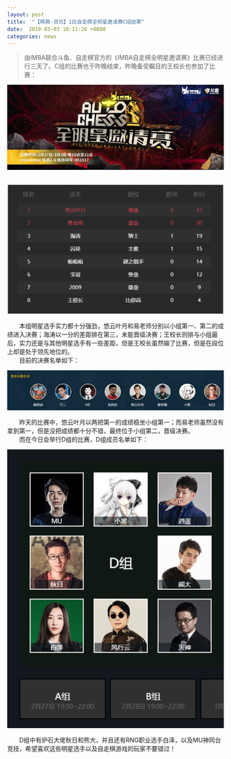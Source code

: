 ```yaml
---
layout: post
title:  "【棋典·资讯】1日自走棋全明星邀请赛C组结果"
date:  2019-03-03 10:11:26 +0800
categories: news
---
```

> 由IMBA联合斗鱼、自走棋官方的《IMBA自走棋全明星邀请赛》比赛已经进行三天了。C组的比赛也于昨晚结束，昨晚备受瞩目的王校长也参加了比赛：

<center><img src="/images/2019-02-28-16-08-46.jpg"></center> 
<br/>

![](/images/2019-03-10-21-45-58.jpg)

&emsp;&emsp;本组明星选手实力都十分强劲，悠云叶月和易老师分别以小组第一、第二的成绩进入决赛；海涛以一分的差距排在第三，未能晋级决赛；王校长则排与小组最后，实力还是与其他明星选手有一些差距，但是王校长虽然输了比赛，但是在段位上却是处于领先地位的。  
&emsp;&emsp;目前的决赛名单如下：  

![](/images/2019-03-10-21-46-17.jpg)

&emsp;&emsp;昨天的比赛中，悠云叶月以两把第一的成绩稳坐小组第一；而易老师虽然没有拿到第一，但是没把成绩都十分不错，最终位于小组第二，晋级决赛。  
&emsp;&emsp;而在今日会举行D组的比赛，D组成员名单如下：  

![](/images/2019-03-10-21-46-28.jpg)  

&emsp;&emsp;D组中有炉石大佬秋日和熊大，并且还有RNG职业选手白泽，以及MU神同台竞技，希望喜欢这些明星选手以及自走棋游戏的玩家不要错过！  

